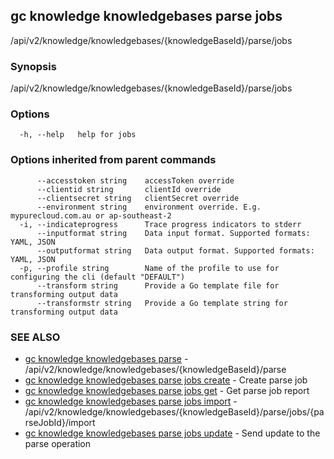 ## gc knowledge knowledgebases parse jobs

/api/v2/knowledge/knowledgebases/{knowledgeBaseId}/parse/jobs

### Synopsis

/api/v2/knowledge/knowledgebases/{knowledgeBaseId}/parse/jobs

### Options

```
  -h, --help   help for jobs
```

### Options inherited from parent commands

```
      --accesstoken string    accessToken override
      --clientid string       clientId override
      --clientsecret string   clientSecret override
      --environment string    environment override. E.g. mypurecloud.com.au or ap-southeast-2
  -i, --indicateprogress      Trace progress indicators to stderr
      --inputformat string    Data input format. Supported formats: YAML, JSON
      --outputformat string   Data output format. Supported formats: YAML, JSON
  -p, --profile string        Name of the profile to use for configuring the cli (default "DEFAULT")
      --transform string      Provide a Go template file for transforming output data
      --transformstr string   Provide a Go template string for transforming output data
```

### SEE ALSO

* [gc knowledge knowledgebases parse](gc_knowledge_knowledgebases_parse.html)	 - /api/v2/knowledge/knowledgebases/{knowledgeBaseId}/parse
* [gc knowledge knowledgebases parse jobs create](gc_knowledge_knowledgebases_parse_jobs_create.html)	 - Create parse job
* [gc knowledge knowledgebases parse jobs get](gc_knowledge_knowledgebases_parse_jobs_get.html)	 - Get parse job report
* [gc knowledge knowledgebases parse jobs import](gc_knowledge_knowledgebases_parse_jobs_import.html)	 - /api/v2/knowledge/knowledgebases/{knowledgeBaseId}/parse/jobs/{parseJobId}/import
* [gc knowledge knowledgebases parse jobs update](gc_knowledge_knowledgebases_parse_jobs_update.html)	 - Send update to the parse operation


